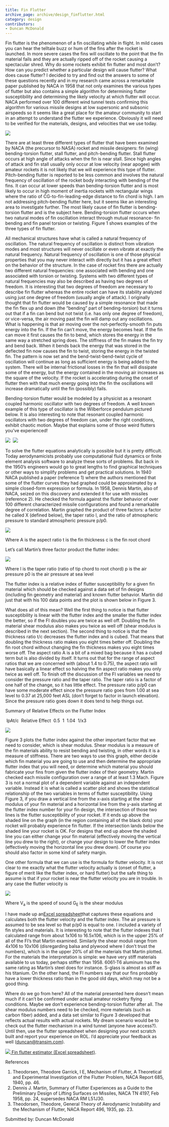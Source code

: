 ```yaml
---
title: Fin Flutter
archive_page: archive/design_finflutter.html
category: design
contributors:
- Duncan McDonald
---
```

Fin flutter is the phenomenon of a fin oscillating while in flight. In mild cases you can hear the telltale buzz or hum of the fins after the rocket is launched. In more severe cases the fins will oscillate to the point that the fin material fails and they are actually ripped off of the rocket causing a spectacular shred. Why do some rockets exhibit fin flutter and most don’t? How can you predict whether a particular design will cause flutter? What does cause flutter? I decided to try and find out the answers to some of these questions recently and in my research came across a remarkable paper published by NACA in 1958 that not only examines the various types of flutter but also contains a simple algorithm for determining flutter susceptibility and determining the likely velocity at which flutter will occur. NACA performed over 100 different wind tunnel tests confirming this algorithm for various missile designs at low supersonic and subsonic airspeeds so it seems like a great place for the amateur community to start in an attempt to understand the flutter we experience. Obviously it will need to be verified for the materials, designs, and velocities that we use today.

![](/images/finflutter_types.gif)

There are at least three different types of flutter that have been examined by NACA (the precursor to NASA) rocket and missile designers: fin (wing) bending-torsion flutter, stall flutter, and pitch-bending flutter. Stall flutter occurs at high angle of attacks when the fin is near stall. Since high angles of attack and fin stall usually only occur at low velocity (near apogee) with amateur rockets it is not likely that we will experience this type of flutter. Pitch-bending flutter is reported to be less common and involves the natural frequency of oscillation of the rocket body interacting with bending of the fins. It can occur at lower speeds than bending-torsion flutter and is most likely to occur in high moment of inertia rockets with rectangular wings where the ratio of CG-to-fin-leading-edge distance to fin chord is high. I am not addressing pitch-bending flutter here, but it seems like an interesting area to investigate further. The most likely cause of fin flutter is bending-torsion flutter and is the subject here. Bending-torsion flutter occurs when two natural modes of fin oscillation interact through mutual resonance- fin bending and fin panel torsion or twisting. Figure 1 shows examples of the three types of fin flutter.

All mechanical structures have what is called a natural frequency of oscillation. The natural frequency of oscillation is distinct from vibration modes and most structures will never oscillate or even vibrate at exactly the natural frequency. Natural frequency of oscillation is one of those physical properties that you may never interact with directly but it has a great effect on the behavior of the structure. In the case of rocket fins there are actually two different natural frequencies: one associated with bending and one associated with torsion or twisting. Systems with two different types of natural frequencies may also be described as having two degrees of freedom. It is interesting that two degrees of freedom are necessary to describe fin flutter whereas the entire rocket can have its stability analyzed using just one degree of freedom (usually angle of attack). I originally thought that fin flutter would be caused by a simple resonance that made the fin flex up and down (the “bending” part of bending-torsion) but it turns out that if a fin can bend but not twist (i.e. has only one degree of freedom), or vice-versa, the air moving past the fin will damp out any oscillations. What is happening is that air moving over the not-perfectly-smooth fin puts energy into the fin. If the fin can’t move, the energy becomes heat. If the fin can move it first causes the fin to bend, which stores the energy in the same way a stretched spring does. The stiffness of the fin makes the fin try and bend back. When it bends back the energy that was stored in the deflected fin now causes the fin to twist, storing the energy in the twisted fin. The pattern is now set and the bend-twist-bend-twist cycle of oscillation will continue as long as sufficient energy is being added to the system. There will be internal frictional losses in the fin that will dissipate some of the energy, but the energy contained in the moving air increases as the square of the velocity. If the rocket is accelerating during the onset of flutter then with that much energy going into the fin the oscillations will increase dramatically until the fin (possibly) fails.

Bending-torsion flutter would be modeled by a physicist as a resonant coupled harmonic oscillator with two degrees of freedom. A well known example of this type of oscillator is the Wilberforce pendulum pictured below. It is also interesting to note that resonant coupled harmonic oscillators with two degrees of freedom can, under the right conditions, exhibit chaotic motion. Maybe that explains some of those weird flutters you’ve experienced!

![](/images/finflutter_instrument.jpg)&nbsp; ![](/images/finflutter_instrumentcu.jpg)

To solve the flutter equations analytically is possible but it is pretty difficult. Today aerodynamicists probably use computational fluid dynamics or finite element analysis software to analyze these sorts of problems. But back in the 1950’s engineers would go to great lengths to find graphical techniques or other ways to simplify problems and get practical solutions. In 1940 NACA published a paper (reference 1) where the authors mentioned that some of the flutter curves they had graphed could be approximated by a simple closed-form expression or formula. In 1958, Dennis Martin, also of NACA, seized on this discovery and extended it for use with missiles (reference 2). He checked the formula against the flutter behavior of over 100 different characterized missile configurations and found a remarkable degree of correlation. Martin graphed the product of three factors: a factor he called X (defined below), the taper ratio l, and the ratio of atmospheric pressure to standard atmospheric pressure p/p0.

![](/images/finflutter_eqn1.gif)

Where A is the aspect ratio t is the fin thickness c is the fin root chord

Let’s call Martin’s three factor product the flutter index:

![](/images/finflutter_eqn2.gif)

Where l is the taper ratio (ratio of tip chord to root chord) p is the air pressure p0 is the air pressure at sea level

The flutter index is a relative index of flutter susceptibility for a given fin material which should be checked against a data set of fin designs (including fin geometry and material) and known flutter behavior. Martin did just that with his 100 data points and the plot is shown below in Figure 3.

What does all of this mean? Well the first thing to notice is that flutter susceptibility is linear with the flutter index and the smaller the flutter index the better, so if the FI doubles you are twice as well off. Doubling the fin material shear modulus also makes you twice as well off (shear modulus is described in the next section). The second thing to notice is that the thickness ratio t/c decreases the flutter index and is cubed. That means that doubling the thickness ratio makes you eight times better off. Doubling the fin root chord without changing the fin thickness makes you eight times worse off. The aspect ratio A is a bit of a mixed bag because it has a cubed term but is also divided by itself. It turns out that for the range of aspect ratios that we are concerned with (about 1.4 to 0.75), the aspect ratio will have basically a linear effect so halving the fin aspect ratio makes you only twice as well off. To finish off the discussion of the FI variables we need to consider the pressure ratio and the taper ratio. The taper ratio is a factor of one half of the change, so it has little effect. The pressure ratio p/p0 can have some moderate effect since the pressure ratio goes from 1.00 at sea level to 0.37 at 25,000 feet ASL (don’t forget to factor in launch elevation). Since the pressure ratio goes down it does tend to help things out.

Summary of Relative Effects on the Flutter Index

&nbsp;lpAt/c &nbsp;Relative Effect&nbsp;&nbsp;0.5&nbsp;&nbsp;1&nbsp;&nbsp;1.04&nbsp;&nbsp;1/x3&nbsp;

![](/images/finflutter_bendchart.gif)

Figure 3 plots the flutter index against the other important factor that we need to consider, which is shear modulus. Shear modulus is a measure of the fin materials ability to resist bending and twisting, in other words it is a measure of stiffness. There are two ways to use this graph, either decide which fin material you are going to use and then determine the appropriate flutter index that you will need, or determine which material you should fabricate your fins from given the flutter index of their geometry. Martin checked each missile configuration over a range of at least 1.3 Mach. Figure 3 is not a normal plot of a dependent variable against an independent variable. Instead it is what is called a scatter plot and shows the statistical relationship of the two variables in terms of flutter susceptibility. Using Figure 3, if you draw a vertical line from the x-axis starting at the shear modulus of your fin material and a horizontal line from the y-axis starting at the flutter index number for your fin design, the intersection of those two lines is the flutter susceptibility of your rocket. If it ends up above the shaded line on the graph (in the region containing all of the black dots) your rocket will probably experience fin flutter. If the intersection lands below the shaded line your rocket is OK. For designs that end up above the shaded line you can either change your fin material (effectively moving the vertical line you drew to the right), or change your design to lower the flutter index (effectively moving the horizontal line you drew down). Of course you should also factor in some kind of safety margin.

One other formula that we can use is the formula for flutter velocity. It is not clear to me exactly what the flutter velocity actually is (onset of flutter, a figure of merit like the flutter index, or hard flutter) but the safe thing to assume is that if your rocket is near the flutter velocity you are in trouble. In any case the flutter velocity is

![](/images/finflutter_eqn3.gif)

Where V<sub>a</sub> is the speed of sound G<sub>E</sub> is the shear modulus

I have made up an[Excel spreadsheet](finflutter.xls)that captures these equations and calculates both the flutter velocity and the flutter index. The air pressure is assumed to be sea level so that p/p0 is equal to one. I included a variety of fin styles and materials. It is interesting to note that the flutter indexes that I calculated range from about 1x106 to 16.5x106, which is in the upper 25% of all of the FI’s that Martin examined. Similarly the shear moduli range from 4x106 to 10x106 (disregarding balsa and plywood where I don’t trust the numbers), which is in the upper 20% of all the materials that Martin plotted. For the materials the interpretation is simple: we have very stiff materials available to us today, perhaps stiffer than 1958. 6061-T6 aluminum has the same rating as Martin’s steel does for instance. S-glass is almost as stiff as his titanium. On the other hand, the FI numbers say that our fins probably have a lower thickness ratio than in the good old days, which may not be a good thing.

Where do we go from here? All of the material presented here doesn’t mean much if it can’t be confirmed under actual amateur rocketry flying conditions. Maybe we don’t experience bending-torsion flutter after all. The shear modulus numbers need to be checked, more materials (such as carbon fiber) added, and a data set similar to Figure 3 developed that reflects actual results with actual rockets. My dream scenario would be to check out the flutter mechanism in a wind tunnel (anyone have access?). Until then, use the flutter spreadsheet when designing your next scratch built and report your experience on ROL. I’d appreciate your feedback as well ([duncan@transim.com](mailto:duncan@transim.com)).

[![](/images/excel.gif) Fin flutter estimator (Excel spreadsheet)](finflutter.xls).

References

1. Theodorsen, Theodore Garrick, I E, Mechanism of Flutter, A Theoretical and Experimental Investigation of the Flutter Problem, NACA Report 685, 1940, pp. 46.
2. Dennis J. Martin, Summary of Flutter Experiences as a Guide to the Preliminary Design of Lifting Surfaces on Missiles, NACA TN 4197, Feb 1958, pp. 24, supersedes NACA RM L51J30.
3. Theodorsen, Theodore, General Theory of Aerodynamic Instability and the Mechanism of Flutter, NACA Report 496, 1935, pp. 23.

Submitted by: Duncan McDonald

